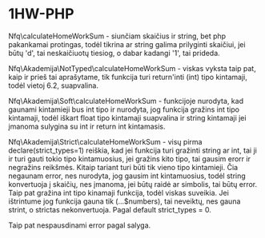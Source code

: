 # 1HW-PHP

Nfq\calculateHomeWorkSum - siunčiam skaičius ir string, bet php pakankamai protingas, todėl tikrina ar string galima prilyginti
skaičiui, jei būtų 'd', tai neskaičiuotų tiesiog, o dabar kadangi '1', tai prideda.

Nfq\Akademija\NotTyped\calculateHomeWorkSum - viskas vyksta taip pat, kaip ir prieš tai aprašytame, tik funkcija turi return'inti (int) 
tipo kintamaji, todėl vietoj 6.2, suapvalina.

Nfq\Akademija\Soft\calculateHomeWorkSum - funkcijoje nurodyta, kad gaunami kintamieji bus int tipo ir nurodyta, jog funkcija gražins
int tipo kintamaji, todėl iškart float tipo kintamaji suapvalina ir string kintamaji jei įmanoma sulygina su int ir return int kintamasis.

Nfq\Akademija\Strict\calculateHomeWorkSum - visų pirma declare(strict_types=1) reiškia, kad jei funkcija turi gražinti string ar int, tai 
ji ir turi gauti tokio tipo kintamuosius, jei gražins kito tipo, tai gausim erorr ir negražins reikšmės. Kitaip tariant turi būti tik vieno tipo 
kintamieji. Čia negaunam error, nes nurodyta, jog gausim int kintamuosius, todėl string konvertuoja į skaičių, nes įmanoma, jei būtų raidė
ar simbolis, tai būtų error. Taip pat gražina int tipo kinamaji funkcija, todėl viskas suveikia. Jei ištrintume jog funkcija gauna tik 
(...$numbers), tai neveiktų, nes gauna strint, o strictas nekonvertuoja. Pagal default strict_types = 0. 

Taip pat nespausdinami error pagal salyga.
